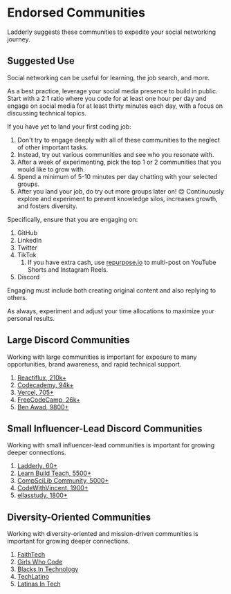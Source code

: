 # Endorsed Communities

Ladderly suggests these communities to expedite your social networking journey.

## Suggested Use

Social networking can be useful for learning, the job search, and more.

As a best practice, leverage your social media presence to build in public. Start with a 2:1 ratio where you code for at least one hour per day and engage on social media for at least thirty minutes each day, with a focus on discussing technical topics.

If you have yet to land your first coding job:

1. Don't try to engage deeply with all of these communities to the neglect of other important tasks.
2. Instead, try out various communities and see who you resonate with.
3. After a week of experimenting, pick the top 1 or 2 communities that you would like to grow with.
4. Spend a minimum of 5-10 minutes per day chatting with your selected groups.
5. After you land your job, do try out more groups later on! 😊 Continuously explore and experiment to prevent knowledge silos, increases growth, and fosters diversity.

Specifically, ensure that you are engaging on:

1. GitHub
2. LinkedIn
3. Twitter
4. TikTok
    1. If you have extra cash, use [repurpose.io](https://repurpose.io/?aff=98821) to multi-post on YouTube Shorts and Instagram Reels.
5. Discord

Engaging must include both creating original content and also replying to others.

As always, experiment and adjust your time allocations to maximize your personal results.

## Large Discord Communities

Working with large communities is important for exposure to many opportunities, brand awareness, and rapid technical support.

1. [Reactiflux, 210k+](https://www.reactiflux.com/)
2. [Codecademy, 94k+](https://discuss.codecademy.com/t/official-codecademy-discord-server/495965)
3. [Vercel, 705+](https://github.com/vercel/next.js/discussions/14919)
4. [FreeCodeCamp, 26k+](https://www.freecodecamp.org/news/freecodecamp-discord-chat-room-server/)
5. [Ben Awad, 9800+](https://www.benawad.com/)

## Small Influencer-Lead Discord Communities

Working with small influencer-lead communities is important for growing deeper connections.

1. [Ladderly, 60+](https://ladderly.io/)
2. [Learn Build Teach, 5500+](https://twitter.com/jamesqquick)
3. [CompSciLib Community, 5000+](https://www.compscilib.com/)
4. [CodeWithVincent, 1900+](https://discord.gg/kvBJQsfPdd)
5. [ellasstudy, 1800+](https://www.tiktok.com/@ellasstudy)

## Diversity-Oriented Communities

Working with diversity-oriented and mission-driven communities is important for growing deeper connections.

1. [FaithTech](https://faithtech.com/)
2. [Girls Who Code](https://girlswhocode.com/)
3. [Blacks In Technology](https://www.blacksintechnology.net/)
4. [TechLatino](https://techlatino.org/)
5. [Latinas In Tech](https://latinasintech.org/)
